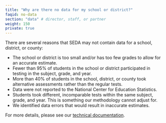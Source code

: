 ```yaml
---
title: "Why are there no data for my school or district?"
faqid: no-data
section: "data" # director, staff, or partner
weight: 150
private: true
---
```

There are several reasons that SEDA may not contain data for a school, district, or county: 

- The school or district is too small and/or has too few grades to allow for an accurate estimate.
- Fewer than 95% of students in the school or district participated in testing in the subject, grade, and year. 
- More than 40% of students in the school, district, or county took alternative assessments rather than the regular tests.
- Data were not reported to the National Center for Education Statistics.
- Students took different, incomparable tests within the same subject, grade, and year. This is something our methodology cannot adjust for.
- We identified data errors that would result in inaccurate estimates.


For more details, please see our <a href="/papers/SEDA_documentation_v30_DRAFT09212019.pdf" target="_blank">technical documentation</a>.






